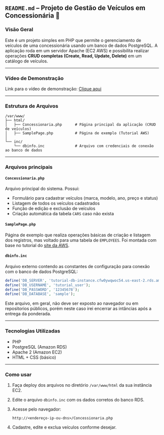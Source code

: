 ## `README.md` – Projeto de Gestão de Veículos em Concessionária 🚗

### Visão Geral

Este é um projeto simples em PHP que permite o gerenciamento de veículos de uma concessionária usando um banco de dados PostgreSQL. A aplicação roda em um servidor Apache (EC2 AWS) e possibilita realizar operações **CRUD completas (Create, Read, Update, Delete)** em um catálogo de veículos.

---
### Vídeo de Demonstração

Link para o vídeo de demonstração: [Clique aqui](https://youtu.be/Sdi9VTyuzTM)

---

### Estrutura de Arquivos

```
/var/www/
├── html/
│   ├── Concessionaria.php      # Página principal da aplicação (CRUD de veículos)
│   ├── SamplePage.php          # Página de exemplo (Tutorial AWS)
│
└── inc/
    └── dbinfo.inc              # Arquivo com credenciais de conexão ao banco de dados
```

---

### Arquivos principais

#### `Concessionaria.php`

Arquivo principal do sistema. Possui:

- Formulário para cadastrar veículos (marca, modelo, ano, preço e status)
- Listagem de todos os veículos cadastrados
- Função de edição e exclusão de veículos
- Criação automática da tabela `CARS` caso não exista

#### `SamplePage.php`

Página de exemplo que realiza operações básicas de criação e listagem dos registros, mas voltado para uma tabela de `EMPLOYEES`. Foi montada com base no tutorial do [site da AWS](https://docs.aws.amazon.com/AmazonRDS/latest/UserGuide/TUT_WebAppWithRDS.html).

#### `dbinfo.inc`

Arquivo externo contendo as constantes de configuração para conexão com o banco de dados PostgreSQL:

```php
define('DB_SERVER', 'tutorial-db-instance.cfw0ywqwoc54.us-east-2.rds.amazonaws.com');
define('DB_USERNAME', 'tutorial_user');
define('DB_PASSWORD', '12345678');
define('DB_DATABASE', 'sample');
```

Este arquivo, em geral, não deve ser exposto ao navegador ou em repositorios públicos, porém neste caso irei encerrar as intâncias após a entrega da ponderada.

---

### Tecnologias Utilizadas

- PHP
- PostgreSQL (Amazon RDS)
- Apache 2 (Amazon EC2)
- HTML + CSS (básico)

---

### Como usar

1. Faça deploy dos arquivos no diretório `/var/www/html` da sua instância EC2.
2. Edite o arquivo `dbinfo.inc` com os dados corretos do banco RDS.
3. Acesse pelo navegador:

   ```
   http://<endereço-ip-ou-dns>/Concessionaria.php
   ```

4. Cadastre, edite e exclua veículos conforme desejar.